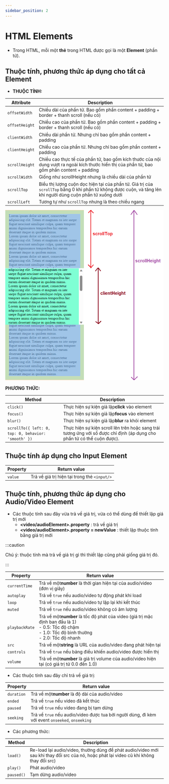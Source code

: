 ```yaml
---
sidebar_position: 2
---
```


# HTML Elements

- Trong HTML, mỗi một **thẻ** trong HTML được gọi là một **Element** (phần tử).

## Thuộc tính, phương thức áp dụng cho tất cả Element

- **THUỘC TÍNH:**

| Attribute      | Description                                                                                                                                                  |
| -------------- | ------------------------------------------------------------------------------------------------------------------------------------------------------------ |
| `offsetWidth`  | Chiều dài của phần tử. Bao gồm phần content + padding + border + thanh scroll (nếu có)                                                                       |
| `offsetHeight` | Chiều cao của phần tử. Bao gồm phần content + padding + border + thanh scroll (nếu có)                                                                       |
| `clientWidth`  | Chiều dài phần tử. Nhưng chỉ bao gồm phần content + padding                                                                                                  |
| `clientHeight` | Chiểu cao của phần tử. Nhưng chỉ bao gồm phần content + padding                                                                                              |
| `scrollHeight` | Chiều cao thực tế của phần tử, bao gồm kích thước của nội dung vượt ra ngoài kích thước hiển thị của phần tử, bao gồm phần content + padding                 |
| `scrollWidth`  | Giống như scrollHeight nhưng là chiều dài của phần tử                                                                                                        |
| `scrollTop`    | Biểu thị lượng cuộn dọc hiện tại của phần tử. Giá trị của `scrollTop` bằng 0 khi phần tử không được cuộn, và tăng lên khi người dùng cuộn phần tử xuống dưới |
| `scrollLeft`   | Tương tự như `scrollTop` nhưng là theo chiều ngang                                                                                                           |

![1695710434148](image/html-elements/1695710434148.png)

**PHƯƠNG THỨC:**

| Method                                              | Description                                                                                                             |
| --------------------------------------------------- | ----------------------------------------------------------------------------------------------------------------------- |
| `click()`                                           | Thực hiện sự kiện giả lập**click** vào element                                                                          |
| `focus()`                                           | Thực hiện sự kiện giả lập**focus** vào element                                                                          |
| `blur()`                                            | Thực hiện sự kiện giả lập**blur** ra khỏi element                                                                       |
| `scrollTo({ left: 0, top: 0, behavior: 'smooth' })` | Thực hiện sự kiện scroll lên trên hoặc sang trái tương ứng với số được chỉ định (áp dụng cho phần tử có thể cuộn được). |

## Thuộc tính áp dụng cho Input Element

| Property | Return value                                 |
| -------- | -------------------------------------------- |
| `value`  | Trả về giá trị hiện tại trong thẻ `<input/>` |

## Thuộc tính, phương thức áp dụng cho Audio/Video Element

- Các thuộc tính sau đây vừa trả về giá trị, vừa có thể dùng để thiết lập giá trị mới
  - **<video/audioElement>.property** : trả về giá trị
  - **<video/audioElement>.property = newValue** : thiết lập thuộc tính bằng giá trị mới

:::caution

Chú ý: thuộc tính mà trả về giá trị gì thì thiết lập cũng phải giống giá trị đó.

:::

| Property       | Return value                                                                                                                                                  |
| -------------- | ------------------------------------------------------------------------------------------------------------------------------------------------------------- |
| `currentTime`  | Trả về một**number** là thời gian hiện tại của audio/video (đơn vị giây)                                                                                      |
| `autoplay`     | Trả về `true` nếu audio/video tự động phát khi load                                                                                                           |
| `loop`         | Trả về `true` nếu audio/video tự lặp lại khi kết thúc                                                                                                         |
| `muted`        | Trả về `true` nếu audio/video không có âm lượng                                                                                                               |
| `playbackRate` | Trả về một**number** là tốc độ phát của video (giá trị mặc định ban đầu là 1)<br />- 0.5: Tốc độ chậm<br />- 1.0: Tốc độ bình thường<br />- 2.0: Tốc độ nhanh |
| `src`          | Trả về một**string** là URL của audio/video đang phát hiện tại                                                                                                |
| `controls`     | Trả về `true` nếu bảng điều khiến audio/video được hiển thị                                                                                                   |
| `volume`       | Trả về một**number** là giá trị volume của audio/video hiện tại (có giá trị từ 0.0 đến 1.0)                                                                   |

- Các thuộc tính sau đây chỉ trả về giá trị:

| Property   | Return value                                                                                    |
| ---------- | ----------------------------------------------------------------------------------------------- |
| `duration` | Trả về một**number** là độ dài của audio/video                                                  |
| `ended`    | Trả về `true` nếu video đã kết thúc                                                             |
| `paused`   | Trả về `true` nếu video đang bị tạm dừng                                                        |
| `seeking`  | Trả về `true` nếu audio/video được tua bởi người dùng, đi kèm với event `onseeked`, `onseeking` |

- Các phương thức:

| Method     | Description                                                                                                                              |
| ---------- | ---------------------------------------------------------------------------------------------------------------------------------------- |
| `load()`   | Re-load lại audio/video, thường dùng để phát audio/video mới sau khi thay đổi src của nó, hoặc phát lại video cũ khi không thay đổi src) |
| `play()`   | Phát audio/video                                                                                                                         |
| `paused()` | Tạm dừng audio/video                                                                                                                     |
